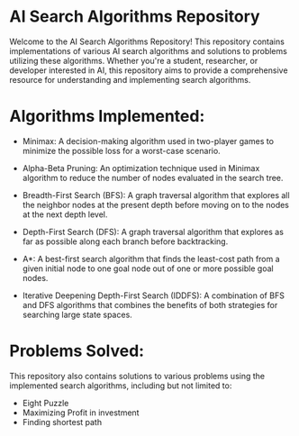 # AI Search Algorithms Repository
Welcome to the AI Search Algorithms Repository! This repository contains implementations of various AI search algorithms and solutions to problems utilizing these algorithms. Whether you're a student, researcher, or developer interested in AI, this repository aims to provide a comprehensive resource for understanding and implementing search algorithms.

# Algorithms Implemented:
* Minimax: A decision-making algorithm used in two-player games to minimize the possible loss for a worst-case scenario.

* Alpha-Beta Pruning: An optimization technique used in Minimax algorithm to reduce the number of nodes evaluated in the search tree.

* Breadth-First Search (BFS): A graph traversal algorithm that explores all the neighbor nodes at the present depth before moving on to the nodes at the next depth level.
* Depth-First Search (DFS): A graph traversal algorithm that explores as far as possible along each branch before backtracking.
* A*: A best-first search algorithm that finds the least-cost path from a given initial node to one goal node out of one or more possible goal nodes.
* Iterative Deepening Depth-First Search (IDDFS): A combination of BFS and DFS algorithms that combines the benefits of both strategies for searching large state spaces.
  
# Problems Solved:
This repository also contains solutions to various problems using the implemented search algorithms, including but not limited to:

* Eight Puzzle
* Maximizing Profit in investment
* Finding shortest path
  

